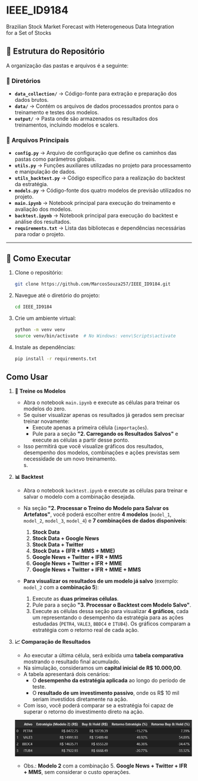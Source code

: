 # IEEE_ID9184
Brazilian Stock Market Forecast with Heterogeneous Data Integration for a Set of Stocks

## 📁 Estrutura do Repositório  

A organização das pastas e arquivos é a seguinte:  

### 📂 **Diretórios**  

- **`data_collection/`** → Código-fonte para extração e preparação dos dados brutos.  
- **`data/`** → Contém os arquivos de dados processados prontos para o treinamento e testes dos modelos.  
- **`output/`** → Pasta onde são armazenados os resultados dos treinamentos, incluindo modelos e scalers.  

### 📄 **Arquivos Principais**  

- **`config.py`** → Arquivo de configuração que define os caminhos das pastas como parâmetros globais.  
- **`utils.py`** → Funções auxiliares utilizadas no projeto para processamento e manipulação de dados.  
- **`utils_backtest.py`** → Código específico para a realização do backtest da estratégia.  
- **`models.py`** → Código-fonte dos quatro modelos de previsão utilizados no projeto.  
- **`main.ipynb`** → Notebook principal para execução do treinamento e avaliação dos modelos.  
- **`backtest.ipynb`** → Notebook principal para execução do backtest e análise dos resultados.  
- **`requirements.txt`** → Lista das bibliotecas e dependências necessárias para rodar o projeto.  

---


## 🚀 Como Executar  

1.  Clone o repositório:

    ```bash
    git clone https://github.com/MarcosSouza257/IEEE_ID9184.git
    ```

2.  Navegue até o diretório do projeto:

    ```bash
    cd IEEE_ID9184
    ```
3. Crie um ambiente virtual:

    ```bash
    python -m venv venv
    source venv/bin/activate  # No Windows: venv\Scripts\activate
    ```


4.  Instale as dependências:

    ```bash
    pip install -r requirements.txt

## Como Usar  

1. **🚀 Treine os Modelos**  

   - Abra o notebook `main.ipynb` e execute as células para treinar os modelos do zero.  
   - Se quiser visualizar apenas os resultados já gerados sem precisar treinar novamente:  
     - Execute apenas a primeira célula (`importações`).  
     - Pule para a seção **"2. Carregando os Resultados Salvos"** e execute as células a partir desse ponto.  
   - Isso permitirá que você visualize gráficos dos resultados, desempenho dos modelos, combinações e ações previstas sem necessidade de um novo treinamento.  
s.
2. **📊 Backtest**  

   - Abra o notebook `backtest.ipynb` e execute as células para treinar e salvar o modelo com a combinação desejada.  
   - Na seção **"2. Processar o Treino do Modelo para Salvar os Artefatos"**, você poderá escolher entre **4 modelos** (`model_1`, `model_2`, `model_3`, `model_4`) e **7 combinações de dados disponíveis**:  

     1. **Stock Data**  
     2. **Stock Data + Google News**  
     3. **Stock Data + Twitter**  
     4. **Stock Data + (IFR + MMS + MME)**  
     5. **Google News + Twitter + IFR + MMS**  
     6. **Google News + Twitter + IFR + MME**  
     7. **Google News + Twitter + IFR + MME + MMS**  

   - **Para visualizar os resultados de um modelo já salvo** (exemplo: `model_2` com a **combinação 5**):  
     1. Execute as **duas primeiras células**.  
     2. Pule para a seção **"3. Processar o Backtest com Modelo Salvo"**.  
     3. Execute as células dessa seção para visualizar **4 gráficos**, cada um representando o desempenho da estratégia para as ações estudadas (`PETR4`, `VALE3`, `BBDC4` e `ITUB4`). Os gráficos comparam a estratégia com o retorno real de cada ação. 
3. **📈 Comparação de Resultados**  

   - Ao executar a última célula, será exibida uma **tabela comparativa** mostrando o resultado final acumulado.  
   - Na simulação, consideramos um **capital inicial de R$ 10.000,00**.  
   - A tabela apresentará dois cenários:  
     - O **desempenho da estratégia aplicada** ao longo do período de teste.  
     - O **resultado de um investimento passivo**, onde os R$ 10 mil seriam investidos diretamente na ação.  
   - Com isso, você poderá comparar se a estratégia foi capaz de superar o retorno do investimento direto na ação.

   ![alt text](image.png) 
   * Obs.: **Modelo 2** com a combinação 5. **Google News + Twitter + IFR + MMS**, sem considerar o custo operações.








